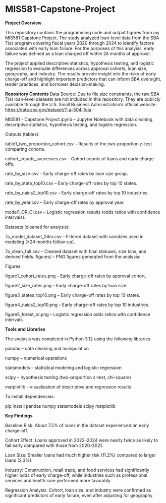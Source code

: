 # MIS581-Capstone-Project
**Project Overview**

This repository contains the programming code and output figures from my MIS581 Capstone Project. The study analyzed loan-level data from the SBA 7(a) program covering fiscal years 2020 through 2024 to identify factors associated with early loan failure. For the purposes of this analysis, early failure was defined as a loan charged off within 24 months of approval.

The project applied descriptive statistics, hypothesis testing, and logistic regression to evaluate differences across approval cohorts, loan size, geography, and industry. The results provide insight into the risks of early charge-off and highlight important predictors that can inform SBA oversight, lender practices, and borrower decision-making.

**Repository Contents**
Data Source: Due to file size constraints, the raw SBA 7(a) loan-level datasets are not included in this repository. They are publicly available through the U.S. Small Business Administration’s official website: https://data.sba.gov/dataset/7-a-504-foia

MIS581 - Capstone Project.ipynb – Jupyter Notebook with data cleaning, descriptive statistics, hypothesis testing, and logistic regression.

Outputs (tables): 

table1_two_proportion_cohort.csv – Results of the two-proportion z-test comparing cohorts.

cohort_counts_successes.csv – Cohort counts of loans and early charge-offs.

rate_by_size.csv – Early charge-off rates by loan size group.

rate_by_state_top10.csv – Early charge-off rates by top 10 states.

rate_by_naics2_top10.csv – Early charge-off rates by top 10 industries.

rate_by_year.csv – Early charge-off rates by approval year.

model1_OR_CI.csv – Logistic regression results (odds ratios with confidence intervals).

Datasets (cleaned for analysis): 

7a_model_dataset_24m.csv – Filtered dataset with variables used in modeling (≥24 months follow-up).

7a_clean_full.csv – Cleaned dataset with final statuses, size bins, and derived fields.
figures/ – PNG figures generated from the analysis:

Figures

figure1_cohort_rates.png – Early charge-off rates by approval cohort.

figure2_size_rates.png – Early charge-off rates by loan size.

figure3_states_top10.png – Early charge-off rates by top 10 states.

figure4_naics2_top10.png – Early charge-off rates by top 10 industries.

figure5_forest_or.png – Logistic regression odds ratios with confidence intervals.

**Tools and Libraries**

The analysis was completed in Python 3.12 using the following libraries:

pandas – data cleaning and manipulation

numpy – numerical operations

statsmodels – statistical modeling and logistic regression

scipy – hypothesis testing (two-proportion z-test, chi-square)

matplotlib – visualization of descriptive and regression results

To install dependencies:

pip install pandas numpy statsmodels scipy matplotlib

**Key Findings**

Baseline Risk: About 7.5% of loans in the dataset experienced an early charge-off.

Cohort Effect: Loans approved in 2022–2024 were nearly twice as likely to fail early compared with those from 2020–2021.

Loan Size: Smaller loans had much higher risk (11.2%) compared to larger loans (2.3%).

Industry: Construction, retail trade, and food services had significantly higher odds of early charge-off, while industries such as professional services and health care performed more favorably.

Regression Analysis: Cohort, loan size, and industry were confirmed as significant predictors of early failure, even after adjusting for geography.

